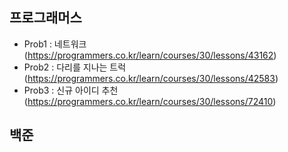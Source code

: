 ## 프로그래머스
- Prob1 : 네트워크 (https://programmers.co.kr/learn/courses/30/lessons/43162)
- Prob2 : 다리를 지나는 트럭 (https://programmers.co.kr/learn/courses/30/lessons/42583)
- Prob3 : 신규 아이디 추천 (https://programmers.co.kr/learn/courses/30/lessons/72410)

## 백준
